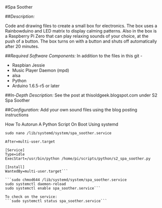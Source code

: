 #Spa Soother

##*Description:*

Code and drawing files to create a small box for electronics. The box uses a Rainbowduino and LED matrix to display calming patterns. Also in the box is a Raspberry Pi Zero that can play relaxing sounds of your choice, at the push of a button. The box turns on with a button and shuts off automatically after 20 minutes.

##*Required Software Components:*
In addition to the files in this git -
* Raspbian Jessie
* Music Player Daemon (mpd)
* alsa
* Python
* Arduino 1.6.5-r5 or later

##*In-Depth Description:*
See the post at thisoldgeek.blogspot.com under S2 Spa Soother

##*Configuration:*
Add your own sound files using the blog posting instructions

How To Autorun A Python Script On Boot Using systemd

`sudo nano /lib/systemd/system/spa_soother.service`

```Description=S2 Spa Soother
After=multi-user.target

[Service]
Type=idle
ExecStart=/usr/bin/python /home/pi/scripts/python/s2_spa_soother.py

[Install]
WantedBy=multi-user.target```

```sudo chmod644 /lib/systemd/system/spa_soother.service
sudo systemctl daemon-reload
sudo systemctl enable spa_soother.service```
 
To check on the service:
```sudo systemctl status spa_soother.service```

